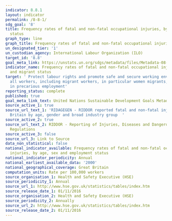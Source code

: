 ```yaml
---
indicator: 8.8.1
layout: indicator
permalink: /8-8-1/
sdg_goal: '8'
title: Frequency rates of fatal and non-fatal occupational injuries, by sex and migrant
  status
graph_type: line
graph_title: Frequency rates of fatal and non-fatal occupational injuries
un_designated_tier: '1'
un_custodian_agency: International Labour Organization (ILO)
target_id: '8.8'
goal_meta_link: https://unstats.un.org/sdgs/metadata/files/Metadata-08-08-01.pdf
indicator_name: Frequency rates of fatal and non-fatal occupational injuries, by sex
  and migrant status
target: ' Protect labour rights and promote safe and secure working environments for
  all workers, including migrant workers, in particular women migrants, and those
  in precarious employment'
reporting_status: complete
published: true
goal_meta_link_text: United Nations Sustainable Development Goals Metadata (pdf 380kB)
source_active_1: true
source_url_text_1: 'RIDAGEGEN - RIDDOR reported fatal and non-fatal injuries in Great
  Britain by age, gender and broad industry group  '
source_active_2: true
source_url_text_2: RIDDOR - Reporting of Injuries, Diseases and Dangerous Occurrences
  Regulations
source_active_3: false
source_url_3: Link to Source
data_non_statistical: false
national_indicator_available: Frequency rates of fatal and non-fatal occupational
  injuries, by age, sex and employment status
national_indicator_periodicity: Annual
national_earliest_available_data: '2000'
national_geographical_coverage: Great Britain
computation_units: Rate per 100,000 workers
source_organisation_1: Health and Safety Executive (HSE)
source_periodicity_1: Annual
source_url_1: http://www.hse.gov.uk/statistics/tables/index.htm
source_release_date_1: 01/11/2016
source_organisation_2: Health and Safety Executive (HSE)
source_periodicity_2: Annually
source_url_2: http://www.hse.gov.uk/statistics/tables/index.htm
source_release_date_2: 01/11/2016
---
```


